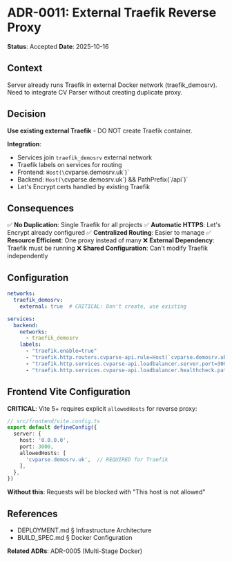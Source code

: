 # ADR-0011: External Traefik Reverse Proxy

**Status**: Accepted
**Date**: 2025-10-16

## Context

Server already runs Traefik in external Docker network (traefik_demosrv). Need to integrate CV Parser without creating duplicate proxy.

## Decision

**Use existing external Traefik** - DO NOT create Traefik container.

**Integration**:
- Services join `traefik_demosrv` external network
- Traefik labels on services for routing
- Frontend: `Host(\`cvparse.demosrv.uk\`)`
- Backend: `Host(\`cvparse.demosrv.uk\`) && PathPrefix(\`/api\`)`
- Let's Encrypt certs handled by existing Traefik

## Consequences

✅ **No Duplication**: Single Traefik for all projects
✅ **Automatic HTTPS**: Let's Encrypt already configured
✅ **Centralized Routing**: Easier to manage
✅ **Resource Efficient**: One proxy instead of many
❌ **External Dependency**: Traefik must be running
❌ **Shared Configuration**: Can't modify Traefik independently

## Configuration

```yaml
networks:
  traefik_demosrv:
    external: true  # CRITICAL: Don't create, use existing

services:
  backend:
    networks:
      - traefik_demosrv
    labels:
      - "traefik.enable=true"
      - "traefik.http.routers.cvparse-api.rule=Host(`cvparse.demosrv.uk`) && PathPrefix(`/api`)"
      - "traefik.http.services.cvparse-api.loadbalancer.server.port=3001"
      - "traefik.http.services.cvparse-api.loadbalancer.healthcheck.path=/api/health"
```

## Frontend Vite Configuration

**CRITICAL**: Vite 5+ requires explicit `allowedHosts` for reverse proxy:

```typescript
// src/frontend/vite.config.ts
export default defineConfig({
  server: {
    host: '0.0.0.0',
    port: 3000,
    allowedHosts: [
      'cvparse.demosrv.uk',  // REQUIRED for Traefik
    ],
  },
})
```

**Without this**: Requests will be blocked with "This host is not allowed"

## References

- DEPLOYMENT.md § Infrastructure Architecture
- BUILD_SPEC.md § Docker Configuration

**Related ADRs**: ADR-0005 (Multi-Stage Docker)
